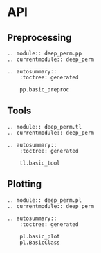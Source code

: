 # API

## Preprocessing

```{eval-rst}
.. module:: deep_perm.pp
.. currentmodule:: deep_perm

.. autosummary::
    :toctree: generated

    pp.basic_preproc
```

## Tools

```{eval-rst}
.. module:: deep_perm.tl
.. currentmodule:: deep_perm

.. autosummary::
    :toctree: generated

    tl.basic_tool
```

## Plotting

```{eval-rst}
.. module:: deep_perm.pl
.. currentmodule:: deep_perm

.. autosummary::
    :toctree: generated

    pl.basic_plot
    pl.BasicClass
```
